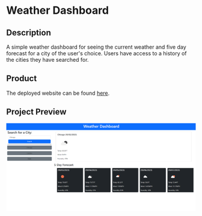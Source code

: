 # Weather Dashboard

## Description

A simple weather dashboard for seeing the current weather and five day forecast for a city of the user's choice. Users have access to a history of the cities they have searched for.

## Product

The deployed website can be found [here](https://ljpeach.github.io/Weather-Dashboard/).

## Project Preview

![Preview of Completed Website](./assets/images/preview.png)